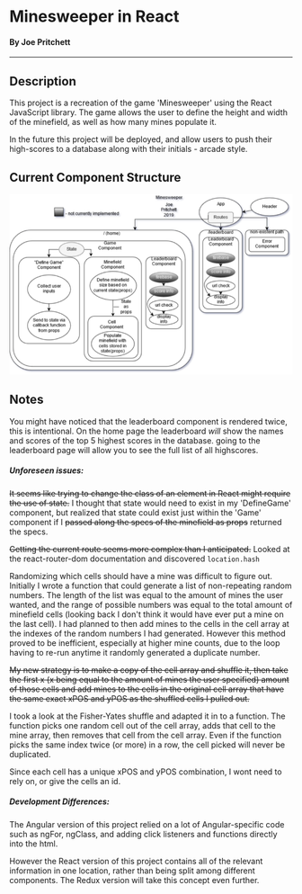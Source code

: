 
# Minesweeper in React
#### By Joe Pritchett
<hr/>

## Description

This project is a recreation of the game 'Minesweeper' using the React JavaScript library. The game allows the user to define the height and width of the minefield, as well as how many mines populate it.

In the future this project will be deployed, and allow users to push their high-scores to a database along with their initials - arcade style.


## Current Component Structure

<img src="./componentDiagram.png"/>


## Notes

You might have noticed that the leaderboard component is rendered twice, this is intentional. On the home page the leaderboard *will* show the names and scores of the top 5 highest scores in the database. going to the leaderboard page will allow you to see the full list of all highscores.


##### Unforeseen issues:
~~It seems like trying to change the class of an element in React might require the use of state.~~
I thought that state would need to exist in my 'DefineGame' component, but realized that state could exist just within the 'Game' component if I ~~passed along the specs of the minefield as props~~ returned the specs.

~~Getting the current route seems more complex than I anticipated.~~
Looked at the react-router-dom documentation and discovered `location.hash`

Randomizing which cells should have a mine was difficult to figure out. Initially I wrote a function that could generate a list of non-repeating random numbers. The length of the list was equal to the amount of mines the user wanted, and the range of possible numbers was equal to the total amount of minefield cells (looking back I don't think it would have ever put a mine on the last cell). I had planned to then add mines to the cells in the cell array at the indexes of the random numbers I had generated. However this method proved to be inefficient, especially at higher mine counts, due to the loop having to re-run anytime it randomly generated a duplicate number.

~~My new strategy is to make a copy of the cell array and shuffle it, then take the first x (x being equal to the amount of mines the user specified) amount of those cells and add mines to the cells in the original cell array that have the same exact xPOS and yPOS as the shuffled cells I pulled out.~~

I took a look at the Fisher-Yates shuffle and adapted it in to a function. The function picks one random cell out of the cell array, adds that cell to the mine array, then removes that cell from the cell array. Even if the function picks the same index twice (or more) in a row, the cell picked will never be duplicated.

Since each cell has a unique xPOS and yPOS combination, I wont need to rely on, or give the cells an id.

##### Development Differences:

  The Angular version of this project relied on a lot of Angular-specific code such as ngFor, ngClass, and adding click listeners and  functions directly into the html.

  However the React version of this project contains all of the relevant information in one location, rather than being split among different components. The Redux version will take this concept even further.
